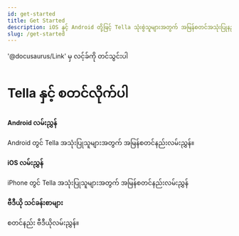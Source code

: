 ```yaml
---
id: get-started
title: Get Started 
description: iOS နှင့် Android တို့ဖြင့် Tella သုံးစွဲသူများအတွက် အမြန်စတင်အသုံးပြုနည်း လမ်းညွှန်
slug: /get-started
---
```


'@docusaurus/Link' မှ လင့်ခ်ကို တင်သွင်းပါ


# Tella နှင့် စတင်လိုက်ပါ


<div class="doc-card-list">
    <div className="doc-card">
      <Link to="/get-started-android">
        <div className="doc-card-content">
          <b>Android လမ်းညွှန်</b>
          <p>Android တွင် Tella အသုံးပြုသူများအတွက် အမြန်စတင်နည်းလမ်းညွှန်။</p>
        </div>
      </Link>
    </div>
    <div className="doc-card">
      <Link to="/get-started-ios">
        <div className="doc-card-content">
          <b>iOS လမ်းညွှန်</b>
          <p>iPhone တွင် Tella အသုံးပြုသူများအတွက် အမြန်စတင်နည်းလမ်းညွှန်</p>
        </div>
      </Link>
    </div>
    <div className="doc-card">
      <Link to="/video-tutorials">
        <div className="doc-card-content">
          <b>ဗီဒီယို သင်ခန်းစာများ</b>
          <p>စတင်နည်း ဗီဒီယိုလမ်းညွှန်။</p>
        </div>
      </Link>
    </div>
</div>
